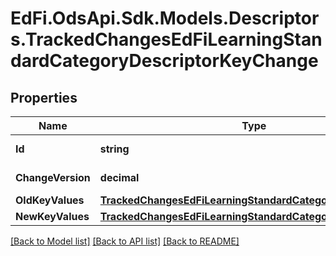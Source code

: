 # EdFi.OdsApi.Sdk.Models.Descriptors.TrackedChangesEdFiLearningStandardCategoryDescriptorKeyChange

## Properties

Name | Type | Description | Notes
------------ | ------------- | ------------- | -------------
**Id** | **string** | Resource identifier | [optional] 
**ChangeVersion** | **decimal** | Change version | [optional] 
**OldKeyValues** | [**TrackedChangesEdFiLearningStandardCategoryDescriptorKey**](TrackedChangesEdFiLearningStandardCategoryDescriptorKey.md) |  | [optional] 
**NewKeyValues** | [**TrackedChangesEdFiLearningStandardCategoryDescriptorKey**](TrackedChangesEdFiLearningStandardCategoryDescriptorKey.md) |  | [optional] 

[[Back to Model list]](../README.md#documentation-for-models) [[Back to API list]](../README.md#documentation-for-api-endpoints) [[Back to README]](../README.md)

